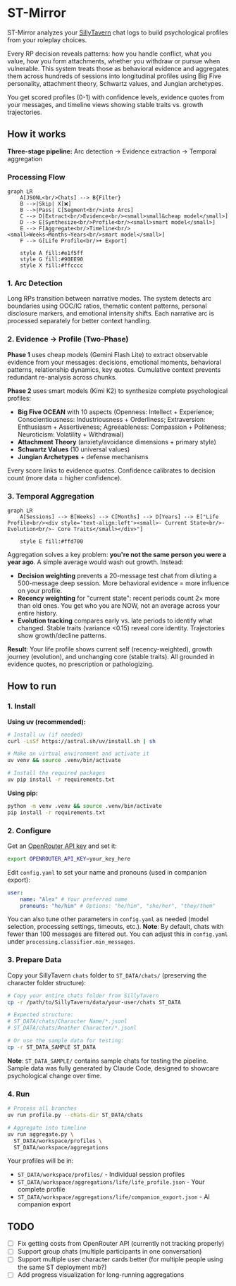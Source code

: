 # ST-Mirror
ST-Mirror analyzes your [SillyTavern](https://github.com/SillyTavern/SillyTavern) chat logs to build psychological profiles from your roleplay choices.

Every RP decision reveals patterns: how you handle conflict, what you value, how you form attachments, whether you withdraw or pursue when vulnerable. This system treats those as behavioral evidence and aggregates them across hundreds of sessions into longitudinal profiles using Big Five personality, attachment theory, Schwartz values, and Jungian archetypes.

You get scored profiles (0-1) with confidence levels, evidence quotes from your messages, and timeline views showing stable traits vs. growth trajectories.

## How it works
**Three-stage pipeline:** Arc detection → Evidence extraction → Temporal aggregation

### Processing Flow
```mermaid
graph LR
    A[JSONL<br/>Chats] --> B{Filter}
    B -->|Skip| X[❌]
    B -->|Pass| C[Segment<br/>into Arcs]
    C --> D[Extract<br/>Evidence<br/><small>small&cheap model</small>]
    D --> E[Synthesize<br/>Profile<br/><small>smart model</small>]
    E --> F[Aggregate<br/>Timeline<br/><small>Weeks→Months→Years<br/>smart model</small>]
    F --> G[Life Profile<br/>+ Export]

    style A fill:#e1f5ff
    style G fill:#90EE90
    style X fill:#ffcccc
```

### 1. Arc Detection
Long RPs transition between narrative modes. The system detects arc boundaries using OOC/IC ratios, thematic content patterns, personal disclosure markers, and emotional intensity shifts. Each narrative arc is processed separately for better context handling.

### 2. Evidence → Profile (Two-Phase)
**Phase 1** uses cheap models (Gemini Flash Lite) to extract observable evidence from your messages: decisions, emotional moments, behavioral patterns, relationship dynamics, key quotes. Cumulative context prevents redundant re-analysis across chunks.

**Phase 2** uses smart models (Kimi K2) to synthesize complete psychological profiles:

-   **Big Five OCEAN** with 10 aspects (Openness: Intellect + Experience; Conscientiousness: Industriousness + Orderliness; Extraversion: Enthusiasm + Assertiveness; Agreeableness: Compassion + Politeness; Neuroticism: Volatility + Withdrawal)
-   **Attachment Theory** (anxiety/avoidance dimensions + primary style)
-   **Schwartz Values** (10 universal values)
-   **Jungian Archetypes** + defense mechanisms

Every score links to evidence quotes. Confidence calibrates to decision count (more data = higher confidence).

### 3. Temporal Aggregation
```mermaid
graph LR
    A[Sessions] --> B[Weeks] --> C[Months] --> D[Years] --> E["Life Profile<br/><div style='text-align:left'><small>- Current State<br/>- Evolution<br/>- Core Traits</small></div>"]

    style E fill:#ffd700
```

Aggregation solves a key problem: **you're not the same person you were a year ago**. A simple average would wash out growth. Instead:

-   **Decision weighting** prevents a 20-message test chat from diluting a 500-message deep session. More behavioral evidence = more influence on your profile.
-   **Recency weighting** for "current state": recent periods count 2× more than old ones. You get who you are NOW, not an average across your entire history.
-   **Evolution tracking** compares early vs. late periods to identify what changed. Stable traits (variance <0.15) reveal core identity. Trajectories show growth/decline patterns.

**Result**: Your life profile shows current self (recency-weighted), growth journey (evolution), and unchanging core (stable traits). All grounded in evidence quotes, no prescription or pathologizing.

## How to run

### 1. Install
**Using uv (recommended):**
```bash
# Install uv (if needed)
curl -LsSf https://astral.sh/uv/install.sh | sh

# Make an virtual environment and activate it
uv venv && source .venv/bin/activate

# Install the required packages
uv pip install -r requirements.txt
```

**Using pip:**
```bash
python -m venv .venv && source .venv/bin/activate
pip install -r requirements.txt
```

### 2. Configure
Get an [OpenRouter API key](https://openrouter.ai/) and set it:

```bash
export OPENROUTER_API_KEY=your_key_here
```

Edit `config.yaml` to set your name and pronouns (used in companion export):

```yaml
user:
    name: "Alex" # Your preferred name
    pronouns: "he/him" # Options: "he/him", "she/her", "they/them"
```

You can also tune other parameters in `config.yaml` as needed (model selection, processing settings, timeouts, etc.).
**Note**: By default, chats with fewer than 100 messages are filtered out. You can adjust this in `config.yaml` under `processing.classifier.min_messages`.

### 3. Prepare Data
Copy your SillyTavern `chats` folder to `ST_DATA/chats/` (preserving the character folder structure):

```bash
# Copy your entire chats folder from SillyTavern
cp -r /path/to/SillyTavern/data/your-user/chats ST_DATA

# Expected structure:
# ST_DATA/chats/Character Name/*.jsonl
# ST_DATA/chats/Another Character/*.jsonl

# Or use the sample data for testing:
cp -r ST_DATA_SAMPLE ST_DATA
```

**Note**: `ST_DATA_SAMPLE/` contains sample chats for testing the pipeline. Sample data was fully generated by Claude Code, designed to showcare psychological change over time.

### 4. Run
```bash
# Process all branches
uv run profile.py --chats-dir ST_DATA/chats

# Aggregate into timeline
uv run aggregate.py \
  ST_DATA/workspace/profiles \
  ST_DATA/workspace/aggregations
```

Your profiles will be in:

-   `ST_DATA/workspace/profiles/` - Individual session profiles
-   `ST_DATA/workspace/aggregations/life/life_profile.json` - Your complete profile
-   `ST_DATA/workspace/aggregations/life/companion_export.json` - AI companion export

## TODO
-   [ ] Fix getting costs from OpenRouter API (currently not tracking properly)
-   [ ] Support group chats (multiple participants in one conversation)
-   [ ] Support multiple user character cards better (for multiple people using the same ST deployment mb?)
-   [ ] Add progress visualization for long-running aggregations